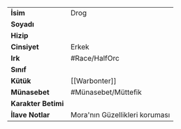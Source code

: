 |  |  |
|---|---|
| **İsim** | Drog|
| **Soyadı** | |
| **Hizip** | |
| **Cinsiyet** | Erkek|
| **Irk** | #Race/HalfOrc|
| **Sınıf** | |
| **Kütük** | [[Warbonter]]|
| **Münasebet** | #Münasebet/Müttefik|
| **Karakter Betimi** | |
| **İlave Notlar** | Mora'nın Güzellikleri koruması|
